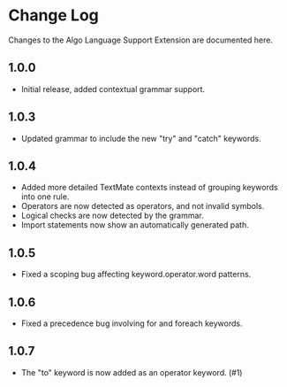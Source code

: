 # Change Log

Changes to the Algo Language Support Extension are documented here.

## 1.0.0

- Initial release, added contextual grammar support.

## 1.0.3

- Updated grammar to include the new "try" and "catch" keywords.

## 1.0.4

- Added more detailed TextMate contexts instead of grouping keywords into one rule.
- Operators are now detected as operators, and not invalid symbols.
- Logical checks are now detected by the grammar.
- Import statements now show an automatically generated path.

## 1.0.5
- Fixed a scoping bug affecting keyword.operator.word patterns.

## 1.0.6
- Fixed a precedence bug involving for and foreach keywords.

## 1.0.7
- The "to" keyword is now added as an operator keyword. (#1)